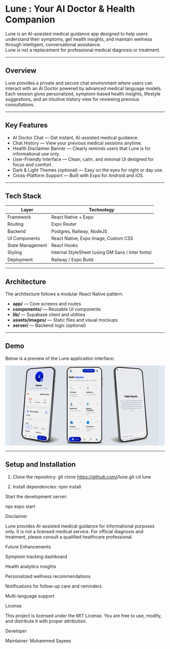 # Lune : Your AI Doctor & Health Companion

Lune is an AI-assisted medical guidance app designed to help users understand their symptoms, get health insights, and maintain wellness through intelligent, conversational assistance.  
Lune is not a replacement for professional medical diagnosis or treatment.

---

## Overview

Lune provides a private and secure chat environment where users can interact with an AI Doctor powered by advanced medical language models.  
Each session gives personalized, symptom-based health insights, lifestyle suggestions, and an intuitive history view for reviewing previous consultations.

---

## Key Features

- AI Doctor Chat — Get instant, AI-assisted medical guidance.  
- Chat History — View your previous medical sessions anytime.  
- Health Disclaimer Banner — Clearly reminds users that Lune is for informational use only.  
- User-Friendly Interface — Clean, calm, and minimal UI designed for focus and comfort.  
- Dark & Light Themes (optional) — Easy on the eyes for night or day use.  
- Cross-Platform Support — Built with Expo for Android and iOS.

---

## Tech Stack

| Layer | Technology |
|-------|-------------|
| Framework | React Native + Expo |
| Routing | Expo Router |
| Backend | Postgres, Railway, NodeJS |
| UI Components | React Native, Expo Image, Custom CSS |
| State Management | React Hooks |
| Styling | Internal StyleSheet (using DM Sans / Inter fonts) |
| Deployment | Railway / Expo Build |

---

## Architecture

The architecture follows a modular React Native pattern:
- **app/** — Core screens and routes  
- **components/** — Reusable UI components  
- **lib/** — Supabase client and utilities  
- **assets/images/** — Static files and visual mockups  
- **server/** — Backend logic (optional)  

---

## Demo

Below is a preview of the Lune application interface:

<p align="center">
  <img src="assets/images/mockup.jpg" alt="Lune App Mockup" width="600">
</p>

---

## Setup and Installation

1. Clone the repository:
   git clone https://github.com/<your-username>/lune.git
   cd lune

2. Install dependencies:
   npm install




Start the development server:

npx expo start

Disclaimer

Lune provides AI-assisted medical guidance for informational purposes only.
It is not a licensed medical service. For official diagnosis and treatment, please consult a qualified healthcare professional.

Future Enhancements

Symptom tracking dashboard

Health analytics insights

Personalized wellness recommendations

Notifications for follow-up care and reminders

Multi-language support

License

This project is licensed under the MIT License.
You are free to use, modify, and distribute it with proper attribution.

Developer

Maintainer: Muhammed Sayees
